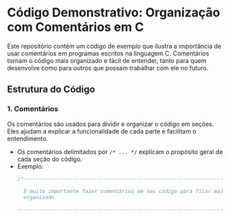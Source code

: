 # Código Demonstrativo: Organização com Comentários em C

Este repositório contém um código de exemplo que ilustra a importância de usar comentários em programas escritos na linguagem C. Comentários tornam o código mais organizado e fácil de entender, tanto para quem desenvolve como para outros que possam trabalhar com ele no futuro.

## Estrutura do Código

### 1. **Comentários**
Os comentários são usados para dividir e organizar o código em seções. Eles ajudam a explicar a funcionalidade de cada parte e facilitam o entendimento.

- Os comentários delimitados por `/* ... */` explicam o propósito geral de cada seção do código.
- Exemplo:
  ```c
  /*------------------------------------------------------------------------

    É muito importante fazer comentários em seu código para ficar mais
    organizado.

  ------------------------------------------------------------------------ */
